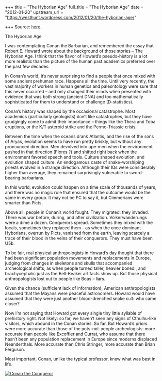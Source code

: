 +++
title = "The Hyborian Age"
full_title = "The Hyborian Age"
date = "2012-01-20"
upstream_url = "https://westhunt.wordpress.com/2012/01/20/the-hyborian-age/"

+++
Source: [here](https://westhunt.wordpress.com/2012/01/20/the-hyborian-age/).

The Hyborian Age

I was contemplating Conan the Barbarian, and remembered the essay that
Robert E. Howard wrote about the background of those stories – The
Hyborian Age. I think that the flavor of Howard’s pseudo-history is a
lot more realistic than the picture of the human past academics
preferred over the past few decades.

In Conan’s world, it’s never surprising to find a people that once mixed
with some ancient prehuman race. Happens all the time. Until very
recently, the vast majority of workers in human genetics and
paleontology were sure that this never occurred – and only changed their
minds when presented with evidence that was both strong (ancient DNA)
and too mathematically sophisticated for them to understand or challenge
(D-statistics).

Conan’s history was shaped by the occasional catastrophe. Most
academics (particularly geologists) don’t like catastrophes, but they
have grudgingly come to admit their importance – things like the Thera
and Toba eruptions, or the K/T asteroid strike and the Permo-Triassic
crisis.

Between the time when the oceans drank Atlantis, and the rise of the
sons of Aryas, evolution seems to have run pretty briskly, but without
any pronounced direction. Men devolved into ape-men when the
environment pushed in that direction (Flores ?) and shifted right back
when the environment favored speech and tools. Culture shaped
evolution, and evolution shaped culture. An endogamous caste of
snake-worshiping priests evolved in a strange direction. Although their
IQs were considerably higher than average, they remained surprisingly
vulnerable to sword-bearing barbarians.

In this world, evolution could happen on a time scale of thousands of
years, and there was no magic rule that ensured that the outcome would
be the same in every group. It may not be PC to say it, but Cimmerians
were smarter than Picts.

Above all, people in Conan’s world fought. They migrated: they invaded.
There was war before, during, and after civilization. Völkerwanderungs
were a dime a dozen. Conquerors spread. Sometimes they mixed with the
locals, sometimes they replaced them – as when the once dominant
Hyborians, overrun by Picts, vanished from the earth, leaving scarcely a
trace of their blood in the veins of their conquerors. They must have
been U5b.

To be fair, real physical anthropologists in Howard’s day thought that
there had been significant population movements and replacements in
Europe, judging from changes in skeletons and skulls that accompanied
archeological shifts, as when people turned taller, heavier boned , and
brachycephalic just as the Bell-Beaker artifacts show up. But those
physical anthropologists lost out to people like Boas – liars.

Given the chance (sufficient lack of information), American
anthropologists assumed that the Mayans were peaceful astronomers.
Howard would have assumed that they were just another blood-drenched
snake cult: who came closer?

Now I’m not saying that Howard got every single tiny little syllable of
prehistory right. Not likely: so far, we haven’t seen any signs of
Cthulhu-like visitors, which abound in the Conan stories. So far. But
Howard’s priors were more accurate than those of the pots-not-people
archeologists: more accurate than people like Excoffier and Currat, who
assume that there hasn’t been any population replacement in Europe since
moderns displaced Neanderthals. More accurate than Chris Stringer, more
accurate than Brian Ferguson.

Most important, Conan, unlike the typical professor, knew what was best
in life.

[![](https://westhunt.files.wordpress.com/2012/01/conan-the-conqueror.jpg?w=195&h=300 "Conan the Conqueror")](https://westhunt.files.wordpress.com/2012/01/conan-the-conqueror.jpg)

